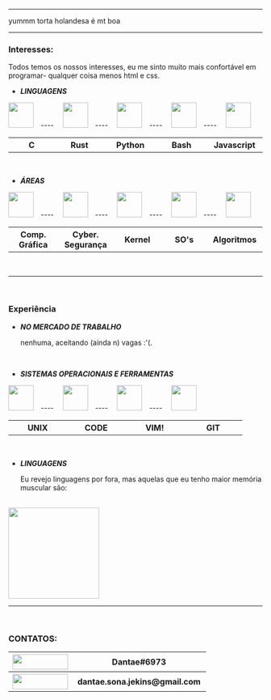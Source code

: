<hr>

yummm torta holandesa é mt boa

<hr>

### **Interesses:**
Todos temos os nossos interesses, eu me sinto muito mais confortável em programar- qualquer coisa menos html e css.

- ***LINGUAGENS***

<img src="https://cdn.jsdelivr.net/gh/devicons/devicon/icons/c/c-original.svg"    
width="50px"
height="50px"
/> ---- 
<img src="https://cdn.jsdelivr.net/gh/devicons/devicon/icons/rust/rust-plain.svg"
    width="50px"
    height="50px"
/> ---- 
<img src="https://cdn.jsdelivr.net/gh/devicons/devicon/icons/python/python-original.svg"
    width="50px"
    height="50px"
/> ---- 
<img src="https://cdn.jsdelivr.net/gh/devicons/devicon/icons/bash/bash-original.svg"
    width="50px"
    height="50px"
/> ---- 
<img src="https://cdn.jsdelivr.net/gh/devicons/devicon/icons/javascript/javascript-original.svg"
    width="50px"
    height="50px"
/> 
<table table-layout="fixed">
<tr>
 <th scope="col" width="100px">C</th>
 <th scope="col" width="100px">Rust</th>
 <th scope="col" width="100px">Python</th>
 <th scope="col" width="100px">Bash</th>
 <th scope="col" width="100px">Javascript</th>
</tr>
 </table>

<br>

- ***ÁREAS***

<img src="https://img.icons8.com/external-inipagistudio-lineal-color-inipagistudio/64/000000/external-cube-augmented-reality-inipagistudio-lineal-color-inipagistudio.png"
    width="50px"
    height="50px"
/> ---- 
<img src="https://img.icons8.com/nolan/64/skull.png"
    width="50px"
    height="50px"
/> ---- 
<img src="https://img.icons8.com/color/48/000000/linux--v1.png"    
    width="50px"
    height="50px"
/> ---- 
<img src="https://img.icons8.com/color/48/000000/free-bsd.png"
    width="50px"
    height="50px"
/> ---- 
<img src="https://img.icons8.com/external-flatart-icons-lineal-color-flatarticons/64/000000/external-algorithm-data-science-and-cyber-security-flatart-icons-lineal-color-flatarticons.png"
    width="50px"
    height="50px"
/>

<table table-layout="fixed">
<tr>
 <th scope="col" width="100px">Comp.<br>Gráfica</th>
 <th scope="col" width="100px">Cyber.<br>Segurança</th>
 <th scope="col" width="100px"><div class="bloco">Kernel</div></th>
 <th scope="col" width="100px"><div class="bloco">SO's</div></th>
 <th scope="col" width="100px"><div class="bloco">Algoritmos</div></th>
</tr>
 </table>

<br>

<hr>

<br>

### **Experiência**

- ***NO MERCADO DE TRABALHO***

    nenhuma, aceitando (ainda n) vagas :'(.

<br>

- ***SISTEMAS OPERACIONAIS E FERRAMENTAS***

<img src="https://img.icons8.com/color/48/000000/linux--v1.png"
    width="50px"
    height="50px"
/> ---- 
<img src="https://cdn.jsdelivr.net/gh/devicons/devicon/icons/vscode/vscode-original.svg"
    width="50px"
    height="50px"
/> ---- 
<img src="https://cdn.jsdelivr.net/gh/devicons/devicon/icons/vim/vim-original.svg"  
    width="50px"
    height="50px"
/> ---- 
 <img src="https://cdn.jsdelivr.net/gh/devicons/devicon/icons/git/git-original.svg"
    width="50px"
    height="50px"
/>

<table table-layout="fixed">
<tr>
 <th scope="col" width="100px">UNIX</th>
 <th scope="col" width="100px">CODE</th>
 <th scope="col" width="100px">VIM!</th>
 <th scope="col" width="100px">GIT</th>
</tr>
</table>

<br>

- ***LINGUAGENS***

    Eu revejo linguagens por fora, mas aquelas que eu tenho maior memória muscular são:

<br>

  <img height="180em" src="https://github-readme-stats.vercel.app/api/top-langs/?username=Dantae-Jekins&layout=compact&langs_count=4&theme=gruvbox"/>

<br>

<hr>

<br>

### CONTATOS:

<table table-layout="fixed">
<tr>
 <th scope="col" width="100px"><img src = "https://img.shields.io/badge/Discord-7289DA?style=for-the-badge&logo=discord&logoColor=white" width="110px" height="30px">
</th>
 <th scope="col" width="200px">Dantae#6973</th>
<tr>
 <th scope="col" width="100px"><img src ="https://img.shields.io/badge/Gmail-D14836?style=for-the-badge&logo=gmail&logoColor=white" width="110px" height="30px"></th>
 <th scope="col" width="250px">dantae.sona.jekins@gmail.com</th>
</tr>
</table>

<!--
**Dantae-Jekins/Dantae-Jekins** is a ✨ _special_ ✨ repository because its `README.md` (this file) appears on your GitHub profile.

Here are some ideas to get you started:

- 🔭 I’m currently working on ...
- 🌱 I’m currently learning ...
- 👯 I’m looking to collaborate on ...
- 🤔 I’m looking for help with ...
- 💬 Ask me about ...
- 📫 How to reach me: ...
- 😄 Pronouns: ...
- ⚡ Fun fact: ...
-->
